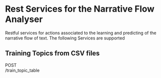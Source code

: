 # Rest Services for the Narrative Flow Analyser
Restful services for actions associated to the learning and predicting of the narrative flow of text.
The following Services are supported
## Training Topics from CSV files
POST </br>
/train_topic_table
